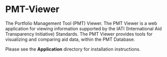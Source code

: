 # PMT-Viewer
The Portfolio Management Tool (PMT) Viewer. The PMT Viewer is a web application for viewing information supported by the IATI (International Aid Transparency Initiative) Standards. The PMT Viewer provides tools for visualizing and comparing aid data, within the PMT Database.

Please see the **Application** directory for installation instructions.
